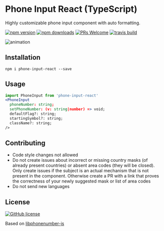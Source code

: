 # Phone Input React (TypeScript)

Highly customizable phone input component with auto formatting.

[![npm version](https://img.shields.io/npm/v/react-phone-input-2.svg?style=flat)](https://www.npmjs.com/package/phone-input-react)
[![npm downloads](https://img.shields.io/npm/dm/react-phone-input-2.svg?style=flat)](https://www.npmjs.com/package/phone-input-react)
[![PRs Welcome](https://img.shields.io/badge/PRs-welcome-brightgreen.svg)](https://github.com/muhammad-umar-se/phone-input-react#contributing)
[![travis build](https://travis-ci.org/bl00mber/react-phone-input-2.svg?branch=master)](https://github.com/muhammad-umar-se/phone-input-react)

<!-- ![animation](https://media.giphy.com/media/xiORAWnqoTJDsH0UOI/giphy.gif) -->

![animation](https://imgur.com/phjYfx7)

## Installation

```shell-script
npm i phone-input-react --save
```

## Usage

```jsx
import PhoneInput from 'phone-input-react'
<PhoneInput
  phoneNumber: string;
  setPhoneNumber: (v: string|number) => void;
  defaultFlag?: string;
  startingSymbol?: string;
  className?: string;
/>
```

## Contributing

- Code style changes not allowed
- Do not create issues about incorrect or missing country masks (of already present countries) or absent area codes (they will be closed). Only create issues if the subject is an actual mechanism that is not present in the component. Otherwise create a PR with a link that proves the correctness of your newly suggested mask or list of area codes
- Do not send new languages

## License

[![GitHub license](https://img.shields.io/badge/license-MIT-blue.svg)](https://github.com/bl00mber/react-phone-input-2/blob/master/LICENSE)

Based on [libphonenumber-js](https://www.npmjs.com/package/libphonenumber-js)
